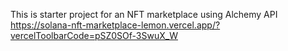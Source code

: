 This is starter project for an NFT marketplace using Alchemy API
https://solana-nft-marketplace-lemon.vercel.app/?vercelToolbarCode=pSZ0SOf-3SwuX_W
